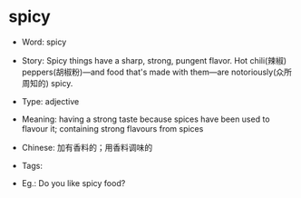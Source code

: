 # spicy

- Word: spicy
- Story: Spicy things have a sharp, strong, pungent flavor. Hot chili(辣椒) peppers(胡椒粉)—and food that's made with them—are notoriously(众所周知的) spicy.

- Type: adjective
- Meaning: having a strong taste because spices have been used to flavour it; containing strong flavours from spices
- Chinese: 加有香料的；用香料调味的
- Tags: 
- Eg.: Do you like spicy food?

